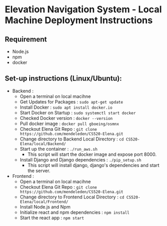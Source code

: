 # Elevation Navigation System - Local Machine Deployment Instructions


## Requirement
 - Node.js
 - npm
 - docker


## Set-up instructions (Linux/Ubuntu):
  * Backend :
    * Open a terminal on local macihne 
    * Get Updates for Packages : `sudo apt-get update`
    * Install Docker : `sudo apt install docker.io`
    * Start Docker on Startup : `sudo systemctl start docker`
    * Checked Docker version : `docker --version`
    * Pull docker image : `docker pull gboeing/osmnx`
    * Checkout Elena Git Repo : `git clone https://github.com/mendeleden/CS520-Elena.git`
    * Change directory to Backend Local Directory : `cd CS520-Elena/local/Backend/`
    * Start up the container : `./run_aws.sh`
      * This script will start the docker image and expose port 8000.
    * Install Django and Django dependencies : `./pip_setup.sh`
      * This script will install django, django's dependencies and start the server.
  * Frontend : 
    * Open a terminal on local macihne 
    * Checkout Elena Git Repo : `git clone https://github.com/mendeleden/CS520-Elena.git`
    * Change directory to Frontend Local Directory : `cd CS520-Elena/local/Frontend/`
    * Install Node.js and Npm
    * Initialize react and npm dependencies : `npm install`
    * Start the react app : `npm start`

